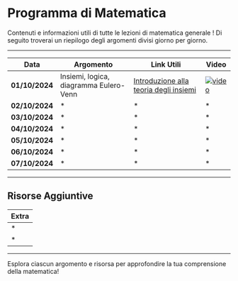 # Programma di Matematica 

Contenuti e informazioni utili di tutte le lezioni di matematica generale ! Di seguito troverai un riepilogo degli argomenti divisi giorno per giorno.

---

| **Data**       | **Argomento**                                                          | **Link Utili**                                                                                          | **Video**                                  |
|----------------|------------------------------------------------------------------------|---------------------------------------------------------------------------------------------------------|--------------------------------------------|
| **01/10/2024** | Insiemi, logica, diagramma Eulero-Venn                                 | [Introduzione alla teoria degli insiemi](https://sapere.virgilio.it/scuola/medie/matematica-algebra/la-teoria-degli-insiemi/introduzione-concetto) | [![video](https://img.youtube.com/vi/TpVk7PNFJOU/0.jpg)](https://youtu.be/TpVk7PNFJOU?si=8GX11mcGce5nBmpp) |
| **02/10/2024** | *                                                                      | *                                                                                                       | *                                          |
| **03/10/2024** | *                                                                      | *                                                                                                       | *                                          |
| **04/10/2024** | *                                                                      | *                                                                                                       | *                                          |
| **05/10/2024** | *                                                                      | *                                                                                                       | *                                          |
| **06/10/2024** | *                                                                      | *                                                                                                       | *                                          |
| **07/10/2024** | *                                                                      | *                                                                                                       | *                                          |

---

## Risorse Aggiuntive

| **Extra**                       |
|---------------------------------|
| *                               |
| *                               |

---

Esplora ciascun argomento e risorsa per approfondire la tua comprensione della matematica!
